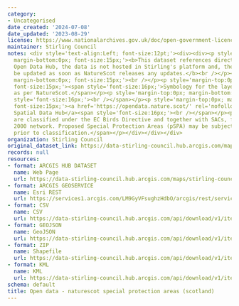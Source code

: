 ```yaml
---
category:
- Uncategorised
date_created: '2024-07-08'
date_updated: '2023-08-29'
license: https://www.nationalarchives.gov.uk/doc/open-government-licence/version/3/
maintainer: Stirling Council
notes: <div style='text-align:Left; font-size:12pt;'><div><div><p style='margin-top:0px;
  margin-bottom:0px; font-size:15px;'><b>This dataset references directly NatureScot's
  Open Data Hub, the data is not hosted in Stirling's platform and, therefore, will
  be updated as soon as NatureScot releases any updates.</b><br /></p><p style='margin-top:0px;
  margin-bottom:0px; font-size:15px;'><br /></p><p style='margin-top:0px; margin-bottom:0px;
  font-size:15px;'><span style='font-size:16px;'>Symbology for the layers published
  as per NatureScot.</span></p><p style='margin-top:0px; margin-bottom:0px; font-size:15px;'><span
  style='font-size:16px;'><br /></span></p><p style='margin-top:0px; margin-bottom:0px;
  font-size:15px;'><a href='https://opendata.nature.scot/' rel='nofollow ugc'>NatureScot
  Spatial Data Hub</a><span style='font-size:16px;'><br /></span></p><p><span>SPAs
  are classified under the EC Birds Directive and together with SACs, form the Natura
  2000 network. Proposed Special Protection Areas (pSPA) may be subject to change
  prior to classification.</span></p></div></div></div>
organization: Stirling Council
original_dataset_link: https://data-stirling-council.hub.arcgis.com/maps/stirling-council::open-data-naturescot-special-protection-areas-scotland
records: null
resources:
- format: ARCGIS HUB DATASET
  name: Web Page
  url: https://data-stirling-council.hub.arcgis.com/maps/stirling-council::open-data-naturescot-special-protection-areas-scotland
- format: ARCGIS GEOSERVICE
  name: Esri REST
  url: https://services1.arcgis.com/LM9GyVFsughzHdbO/arcgis/rest/services/Special_Protection_Areas/FeatureServer/0
- format: CSV
  name: CSV
  url: https://data-stirling-council.hub.arcgis.com/api/download/v1/items/426364b0ee9f49e9a9f98233f020fabf/csv?layers=0
- format: GEOJSON
  name: GeoJSON
  url: https://data-stirling-council.hub.arcgis.com/api/download/v1/items/426364b0ee9f49e9a9f98233f020fabf/geojson?layers=0
- format: ZIP
  name: Shapefile
  url: https://data-stirling-council.hub.arcgis.com/api/download/v1/items/426364b0ee9f49e9a9f98233f020fabf/shapefile?layers=0
- format: KML
  name: KML
  url: https://data-stirling-council.hub.arcgis.com/api/download/v1/items/426364b0ee9f49e9a9f98233f020fabf/kml?layers=0
schema: default
title: Open data - naturescot special protection areas (scotland)
---
```

